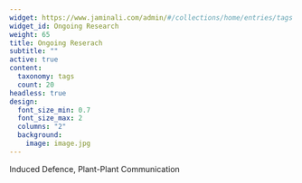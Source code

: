 ```yaml
---
widget: https://www.jaminali.com/admin/#/collections/home/entries/tags
widget_id: Ongoing Research
weight: 65
title: Ongoing Reserach
subtitle: ""
active: true
content:
  taxonomy: tags
  count: 20
headless: true
design:
  font_size_min: 0.7
  font_size_max: 2
  columns: "2"
  background:
    image: image.jpg
---
```

Induced Defence, Plant-Plant Communication